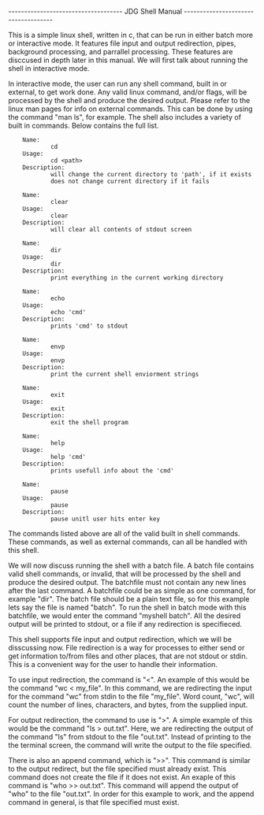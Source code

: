 ------------------------------------ JDG Shell Manual ------------------------------------

This is a simple linux shell, written in c, that can be run in either batch more or
interactive mode. It features file input and output redirection, pipes, background
processing, and parrallel processing. These features are disccused in depth later in this
manual. We will first talk about running the shell in interactive mode.

In interactive mode, the user can run any shell command, built in or external, to get work
done. Any valid linux command, and/or flags, will be processed by the shell and produce
the desired output. Please refer to the linux man pages for info on external commands.
This can be done by using the command "man ls", for example. The shell also includes a
variety of built in commands. Below contains the full list.

        Name:
                cd
        Usage:
                cd <path>
        Description:
                will change the current directory to 'path', if it exists
                does not change current directory if it fails

        Name:
                clear
        Usage:
                clear
        Description:
                will clear all contents of stdout screen

        Name:
                dir
        Usage:
                dir
        Description:
                print everything in the current working directory

        Name:
                echo
        Usage:
                echo 'cmd'
        Description:
                prints 'cmd' to stdout

        Name:
                envp
        Usage:
                envp
        Description:
                print the current shell enviorment strings

        Name:
                exit
        Usage:
                exit
        Description:
                exit the shell program

        Name:
                help
        Usage:
                help 'cmd'
        Description:
                prints usefull info about the 'cmd'

        Name:
                pause
        Usage:
                pause
        Description:
                pause unitl user hits enter key

The commands listed above are all of the valid built in shell commands.
These commands, as well as external commands, can all be handled with this shell.

We will now discuss running the shell with a batch file. A batch file contains
valid shell commands, or invalid, that will be processed by the shell and produce the
desired output. The batchfile must not contain any new lines after the last command.
A batchfile could be as simple as one command, for example "dir". The batch file
should be a plain text file, so for this example lets say the file is named "batch".
To run the shell in batch mode with this batchfile, we would
enter the command "myshell batch". All the desired output will be printed to stdout, or
a file if any redirection is specifieced.

This shell supports file input and output redirection, which we will be disscussing now.
File redirection is a way for processes to either send or get information to/from files
and other places, that are not stdout or stdin. This is a convenient way for the user
to handle their information.

To use input redirection, the command is "<". An example
of this would be the command "wc < my_file". In this command, we are redirecting the
input for the command "wc" from stdin to the file "my_file". Word count, "wc", will count
the number of lines, characters, and bytes, from the supplied input.

For output redirection, the command to use is ">". A simple example of this would be
the command "ls > out.txt". Here, we are redirecting the output of the command "ls" from
stdout to the file "out.txt". Instead of printing to the the terminal screen, the command
will write the output to the file specified.

There is also an append command, which is ">>". This command is similar to the output
redirect, but the file specified must already exist. This command does not create the
file if it does not exist. An exaple of this command is "who >> out.txt". This command
will append the output of "who" to the file "out.txt". In order for this example to work,
and the append command in general, is that file specified must exist.
